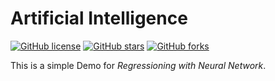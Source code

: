 # Artificial Intelligence

[![GitHub license](https://img.shields.io/github/license/Dragon1573/Artificial-Intelligence?style=flat-square)](https://github.com/Dragon1573/Artificial-Intelligence/LICENSE)
[![GitHub stars](https://img.shields.io/github/stars/Dragon1573/Artificial-Intelligence?style=flat-square)](https://github.com/Dragon1573/Artificial-Intelligence/stargazers)
[![GitHub forks](https://img.shields.io/github/forks/Dragon1573/Artificial-Intelligence)](https://github.com/Dragon1573/Artificial-Intelligence/network)

This is a simple Demo for *Regressioning with Neural Network*.
